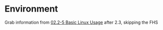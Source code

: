 # Environment

Grab information from [02.2-5 Basic Linux Usage](../../../PEN-100/02.2-5%20Basic%20Linux%20Usage.md) after 2.3, skipping the FHS

